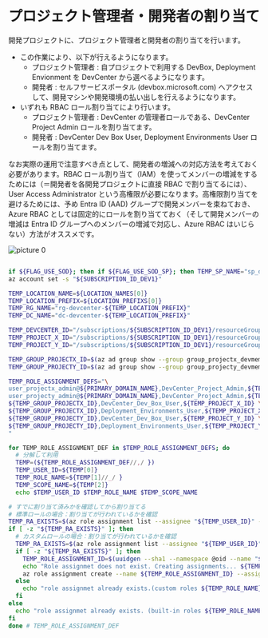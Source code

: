 # プロジェクト管理者・開発者の割り当て

開発プロジェクトに、プロジェクト管理者と開発者の割り当てを行います。

- この作業により、以下が行えるようになります。
  - プロジェクト管理者 : 自プロジェクトで利用する DevBox, Deployment Envionment を DevCenter から選べるようになります。
  - 開発者 : セルフサービスポータル (devbox.microsoft.com) へアクセスして、開発マシンや開発環境の払い出しを行えるようになります。
- いずれも RBAC ロール割り当てにより行います。
  - プロジェクト管理者 : DevCenter の管理者ロールである、DevCenter Project Admin ロールを割り当てます。
  - 開発者 : DevCenter Dev Box User, Deployment Environments User ロールを割り当てます。

なお実際の運用で注意すべき点として、開発者の増減への対応方法を考えておく必要があります。RBAC ロール割り当て（IAM）を使ってメンバーの増減をするためには（＝開発者を各開発プロジェクトに直接 RBAC で割り当てるには）、User Access Administrator という高権限が必要になります。高権限割り当てを避けるためには、予め Entra ID (AAD) グループで開発メンバーを束ねておき、Azure RBAC としては固定的にロールを割り当てておく（そして開発メンバーの増減は Entra ID グループへのメンバーの増減で対応し、Azure RBAC はいじらない）方法がオススメです。

![picture 0](./images/593db113554f577bf8e2ace8b40cc52aa16497b78f182467699c9d5d71d78660.png)  

```bash

if ${FLAG_USE_SOD}; then if ${FLAG_USE_SOD_SP}; then TEMP_SP_NAME="sp_dev1_dev"; az login --service-principal --username ${SP_APP_IDS[${TEMP_SP_NAME}]} --password "${SP_PWDS[${TEMP_SP_NAME}]}" --tenant ${PRIMARY_DOMAIN_NAME} --allow-no-subscriptions; else az account clear; az login -u "user_dev1_dev@${PRIMARY_DOMAIN_NAME}" -p "${ADMIN_PASSWORD}"; fi; fi
az account set -s "${SUBSCRIPTION_ID_DEV1}"

TEMP_LOCATION_NAME=${LOCATION_NAMES[0]}
TEMP_LOCATION_PREFIX=${LOCATION_PREFIXS[0]}
TEMP_RG_NAME="rg-devcenter-${TEMP_LOCATION_PREFIX}"
TEMP_DC_NAME="dc-devcenter-${TEMP_LOCATION_PREFIX}"

TEMP_DEVCENTER_ID="/subscriptions/${SUBSCRIPTION_ID_DEV1}/resourceGroups/${TEMP_RG_NAME}/providers/Microsoft.DevCenter/devcenters/${TEMP_DC_NAME}"
TEMP_PROJECT_X_ID="/subscriptions/${SUBSCRIPTION_ID_DEV1}/resourceGroups/${TEMP_RG_NAME}/providers/Microsoft.DevCenter/projects/DevProjectX"
TEMP_PROJECT_Y_ID="/subscriptions/${SUBSCRIPTION_ID_DEV1}/resourceGroups/${TEMP_RG_NAME}/providers/Microsoft.DevCenter/projects/DevProjectY"

TEMP_GROUP_PROJECTX_ID=$(az ad group show --group group_projectx_devmembers --query id -o tsv)
TEMP_GROUP_PROJECTY_ID=$(az ad group show --group group_projecty_devmembers --query id -o tsv)

TEMP_ROLE_ASSIGNMENT_DEFS="\
user_projectx_admin@${PRIMARY_DOMAIN_NAME},DevCenter_Project_Admin,${TEMP_PROJECT_X_ID} \
user_projecty_admin@${PRIMARY_DOMAIN_NAME},DevCenter_Project_Admin,${TEMP_PROJECT_Y_ID} \
${TEMP_GROUP_PROJECTX_ID},DevCenter_Dev_Box_User,${TEMP_PROJECT_X_ID} \
${TEMP_GROUP_PROJECTX_ID},Deployment_Environments_User,${TEMP_PROJECT_X_ID} \
${TEMP_GROUP_PROJECTY_ID},DevCenter_Dev_Box_User,${TEMP_PROJECT_Y_ID} \
${TEMP_GROUP_PROJECTY_ID},Deployment_Environments_User,${TEMP_PROJECT_Y_ID} \
"

for TEMP_ROLE_ASSIGNMENT_DEF in $TEMP_ROLE_ASSIGNMENT_DEFS; do
  # 分解して利用
  TEMP=(${TEMP_ROLE_ASSIGNMENT_DEF//,/ })
  TEMP_USER_ID=${TEMP[0]}
  TEMP_ROLE_NAME=${TEMP[1]//_/ }
  TEMP_SCOPE_NAME=${TEMP[2]}
  echo $TEMP_USER_ID $TEMP_ROLE_NAME $TEMP_SCOPE_NAME

# すでに割り当て済みかを確認してから割り当てる
# 標準ロールの場合：割り当てが行われているかを確認
TEMP_RA_EXISTS=$(az role assignment list --assignee "${TEMP_USER_ID}" --scope "${TEMP_SCOPE_NAME}" --query "[? roleDefinitionName == '${TEMP_ROLE_NAME}']" -o tsv)
if [ -z "${TEMP_RA_EXISTS}" ]; then
  # カスタムロールの場合：割り当てが行われているかを確認
  TEMP_RA_EXISTS=$(az role assignment list --assignee "${TEMP_USER_ID}" --scope "${TEMP_SCOPE_NAME}" --query "[? ends_with(roleDefinitionId , '${TEMP_ROLE_NAME}')]" -o tsv)
  if [ -z "${TEMP_RA_EXISTS}" ]; then
    TEMP_ROLE_ASSIGNMENT_ID=$(uuidgen --sha1 --namespace @oid --name "${TEMP_ROLE_ASSIGNMENT_DEF}")
    echo "Role assignmet does not exist. Creating assignments... ${TEMP_ROLE_ASSIGNMENT_DEF} ${TEMP_ROLE_ASSIGNMENT_ID}"
    az role assignment create --name ${TEMP_ROLE_ASSIGNMENT_ID} --assignee "${TEMP_USER_ID}" --role "${TEMP_ROLE_NAME}" --scope "${TEMP_SCOPE_NAME}"
  else
    echo "role assignmet already exists.(custom roles ${TEMP_ROLE_NAME})"
  fi
else
  echo "role assignmet already exists. (built-in roles ${TEMP_ROLE_NAME})"
fi
done # TEMP_ROLE_ASSIGNMENT_DEF

```
